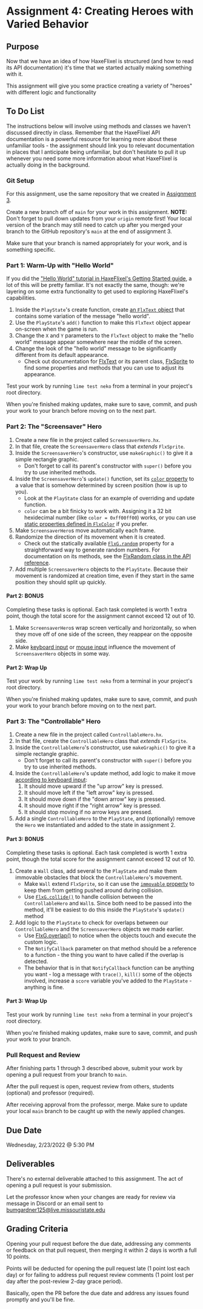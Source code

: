 # Assignment 4: Creating Heroes with Varied Behavior

## Purpose
Now that we have an idea of how HaxeFlixel is structured (and how to read its API documentation)
it's time that we started actually making something with it.

This assignment will give you some practice creating a variety of "heroes" with different logic
and functionality

## To Do List
The instructions below will involve using methods and classes we haven't discussed directly in 
class. Remember that the HaxeFlixel API documentation is a powerful resource for learning more
about these unfamiliar tools - the assignment should link you to relevant documentation in places
that I anticipate being unfamiliar, but don't hesitate to pull it up whenever you need some more
information about what HaxeFlixel is actually doing in the background.

### Git Setup
For this assignment, use the same repository that we created in [Assignment 3](a3_basic_flixel_project.md).

Create a new branch off of `main` for your work in this assignment. **NOTE:** Don't forget to pull 
down updates from your `origin` remote first! Your local version of the branch may still need to 
catch up after you merged your branch to the GitHub repository's `main` at the end of assignment 3. 

Make sure that your branch is named appropriately for your work, and is something specific.

### Part 1: Warm-Up with "Hello World"
If you did the ["Hello World" tutorial in HaxeFlixel's Getting Started guide](https://haxeflixel.com/documentation/hello-world/), 
a lot of this will be pretty familiar. It's not exactly the same, though: we're layering on some 
extra functionality to get used to exploring HaxeFlixel's capabilities.

 1. Inside the `PlayState`'s create function, create [an `FlxText` object](https://api.haxeflixel.com/flixel/text/FlxText.html) 
 that contains some variation of the message "hello world".
 1. Use the `PlayState`'s `add()` function to make this `FlxText` object appear on-screen when the 
 game is run.
 2. Change the `X` and `Y` parameters to the `FlxText` object to make the "hello world" message 
 appear somewhere near the middle of the screen.
 3. Change the look of the "hello world" message to be significantly different from its default 
 appearance.
    * Check out documentation for [FlxText](https://api.haxeflixel.com/flixel/text/FlxText.html) 
    or its parent class, [FlxSprite](https://api.haxeflixel.com/flixel/FlxSprite.html) to find some 
    properties and methods that you can use to adjust its appearance.

Test your work by running `lime test neko` from a terminal in your project's root directory.

When you're finished making updates, make sure to save, commit, and push your work to your branch
before moving on to the next part.

### Part 2: The "Screensaver" Hero
 1. Create a new file in the project called `ScreensaverHero.hx`.
 2. In that file, create the `ScreensaverHero` class that *extends* `FlxSprite`.
 3. Inside the `ScreensaverHero`'s constructor, use `makeGraphic()` to give it a simple 
 rectangle graphic.
    * Don't forget to call its parent's constructor with `super()` before you try to use inherited
    methods.
 4. Inside the `ScreensaverHero`'s `update()` function, set its 
 [`color` property](https://api.haxeflixel.com/flixel/FlxSprite.html#color) to a value that is 
 somehow determined by screen position (how is up to you).
    * Look at the `PlayState` class for an example of overriding and update function.
    * `color` can be a bit finicky to work with. Assigning it a 32 bit hexidecimal number (like 
    `color = 0xff00ff00`) works, or you can use [static properties defined in `FlxColor`](https://api.haxeflixel.com/flixel/util/FlxColor.html)
    if you prefer.
 5. Make `ScreensaverHero`s move automatically each frame.
 6. Randomize the direction of its movement when it is created.
    * Check out the statically available [`FlxG.random`](https://api.haxeflixel.com/flixel/FlxG.html#random) 
    property for a straightforward way to generate random numbers. For documentation on its methods, see 
    the [FlxRandom class in the API reference](https://api.haxeflixel.com/flixel/math/FlxRandom.html).
 8. Add multiple `ScreensaverHero` objects to the `PlayState`. Because their movement is randomized
 at creation time, even if they start in the same position they should split up quickly.

#### Part 2: BONUS
Completing these tasks is optional. Each task completed is worth 1 extra point, though the total 
score for the assignment cannot exceed 12 out of 10.
 1. Make `ScreensaverHero`s wrap screen vertically and horizontally, so when they move off of one 
    side of the screen, they reappear on the opposite side.
 2. Make [keyboard input](https://haxeflixel.com/documentation/keyboard/) or 
    [mouse input](https://haxeflixel.com/documentation/mouse/) influence the movement of 
    `ScreensaverHero` objects in some way.

#### Part 2: Wrap Up
Test your work by running `lime test neko` from a terminal in your project's root directory.

When you're finished making updates, make sure to save, commit, and push your work to your branch
before moving on to the next part.

### Part 3: The "Controllable" Hero
 1. Create a new file in the project called `ControllableHero.hx`.
 2. In that file, create the `ControllableHero` class that *extends* `FlxSprite`.
 3. Inside the `ControllableHero`'s constructor, use `makeGraphic()` to give it a simple 
 rectangle graphic.
    * Don't forget to call its parent's constructor with `super()` before you try to use inherited
    methods.
 4. Inside the `ControllableHero`'s update method, add logic to make it move 
 [according to keyboard input](https://haxeflixel.com/documentation/keyboard/):
    1. It should move upward if the "up arrow" key is pressed.
    2. It should move left if the "left arrow" key is pressed.
    3. It should move down if the "down arrow" key is pressed.
    4. It should move right if the "right arrow" key is pressed.
    5. It should stop moving if no arrow keys are pressed.
 5. Add a single `ControllableHero` to the `PlayState`, and (optionally) remove the `Hero` we 
 instantiated and added to the state in assignment 2.

#### Part 3: BONUS 
Completing these tasks is optional. Each task completed is worth 1 extra point, though the total 
score for the assignment cannot exceed 12 out of 10.
 1. Create a `Wall` class, add several to the `PlayState` and make them immovable obstacles that
    block the `ControllableHero`'s movement.
    * Make `Wall` extend `FlxSprite`, so it can use the [`immovable` property](https://api.haxeflixel.com/flixel/FlxObject.html#immovable) 
    to keep them from getting pushed around during collision.
    * Use [`FlxG.collide()`](https://api.haxeflixel.com/flixel/FlxG.html#collide) to handle 
    collision between the `ControllableHero` and `Wall`s. Since both need to be passed into the
    method, it'll be easiest to do this inside the `PlayState`'s `update()` method
 2. Add logic to the `PlayState` to check for overlaps between our `ControllableHero` and the
    `ScreensaverHero` objects we made earlier. 
    * Use [FlxG.overlap()](https://api.haxeflixel.com/flixel/FlxG.html#overlap) to notice when
    the objects touch and execute the custom logic. 
    * The `NotifyCallback` parameter on that method should be a reference to a function - the
    thing you want to have called if the overlap is detected.
    * The behavior that is in that `NotifyCallback` function can be anything you want - log a 
    message with `trace()`, `kill()` some of the objects involved, increase a `score` variable 
    you've added to the `PlayState` - anything is fine.

#### Part 3: Wrap Up
Test your work by running `lime test neko` from a terminal in your project's root directory.

When you're finished making updates, make sure to save, commit, and push your work to your branch.

### Pull Request and Review
After finishing parts 1 through 3 described above, submit your work by opening a pull request from
your branch to `main`.

After the pull request is open, request review from others, students (optional) and 
professor (required).

After receiving approval from the professor, merge. Make sure to update your local `main` branch to 
be caught up with the newly applied changes.

## Due Date 
Wednesday, 2/23/2022 @ 5:30 PM 

## Deliverables
There's no external deliverable attached to this assignment. The act of opening a pull request is
your submission.

Let the professor know when your changes are ready for review via message in Discord or an email
sent to bumgardner125@live.missouristate.edu

## Grading Criteria
Opening your pull request before the due date, addressing any comments or feedback on that pull 
request, then merging it within 2 days is worth a full 10 points.

Points will be deducted for opening the pull request late (1 point lost each day) or for failing to
address pull request review comments (1 point lost per day after the post-review 2-day grace 
period).

Basically, open the PR before the due date and address any issues found promptly and you'll be fine.
